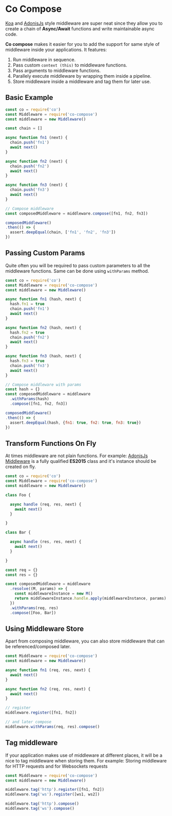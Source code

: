 # Co Compose

[Koa](http://koajs.com/) and [AdonisJs](http://adonisjs.com/) style middleware are super neat since they allow you to create a chain of **Async/Await** functions and write maintainable async code.

**Co compose** makes it easier for you to add the support for same style of middleware inside your applications. It features:

1. Run middleware in sequence.
2. Pass custom `context (this)` to middleware functions.
3. Pass arguments to middleware functions.
4. Parallely execute middleware by wrapping them inside a pipeline.
5. Store middleware inside a middleware and tag them for later use.

## Basic Example

```javascript
const co = require('co')
const Middleware = require('co-compose')
const middleware = new Middleware()

const chain = []

async function fn1 (next) {
  chain.push('fn1')
  await next()
}

async function fn2 (next) {
  chain.push('fn2')
  await next()
}

async function fn3 (next) {
  chain.push('fn3')
  await next()
}

// Compose middleware
const composedMiddleware = middleware.compose([fn1, fn2, fn3])

composedMiddleware()
.then(() => {
  assert.deepEqual(chain, ['fn1', 'fn2', 'fn3'])
})
```

## Passing Custom Params
Quite often you will be required to pass custom parameters to all the middleware functions. Same can be done using `withParams` method.

```javascript
const co = require('co')
const Middleware = require('co-compose')
const middleware = new Middleware()

async function fn1 (hash, next) {
  hash.fn1 = true
  chain.push('fn1')
  await next()
}

async function fn2 (hash, next) {
  hash.fn2 = true
  chain.push('fn2')
  await next()
}

async function fn3 (hash, next) {
  hash.fn3 = true
  chain.push('fn3')
  await next()
}

// Compose middleware with params
const hash = {}
const composedMiddleware = middleware
  .withParams(hash)
  .compose([fn1, fn2, fn3])

composedMiddleware()
.then(() => {
  assert.deepEqual(hash, {fn1: true, fn2: true, fn3: true})
})
```

## Transform Functions On Fly
At times middleware are not plain functions. For example: [AdonisJs Middleware](http://adonisjs.com/docs/3.1/middleware#_creating_a_middleware) is a fully qualified **ES2015** class and it's instance should be created on fly.

```javascript
const co = require('co')
const Middleware = require('co-compose')
const middleware = new Middleware()

class Foo {

  async handle (req, res, next) {
    await next()
  }

}

class Bar {

  async handle (res, res, next) {
    await next()
  }

}

const req = {}
const res = {}

const composedMiddleware = middleware
  .resolve((M, params) => {
    const middlewareInstance = new M()
    return middlewareInstance.handle.apply(middlewareInstance, params)
  })
  .withParams(req, res)
  .compose([Foo, Bar])
```

## Using Middleware Store
Apart from composing middleware, you can also store middleware that can be referenced/composed later.

```javascript
const Middleware = require('co-compose')
const middleware = new Middleware()

async function fn1 (req, res, next) {
  await next()
}

async function fn2 (req, res, next) {
  await next()
}

// register
middleware.register([fn1, fn2])

// and later compose
middleware.withParams(req, res).compose()
```

## Tag middleware
If your application makes use of middleware at different places, it will be a nice to tag middleware when storing them. For example: Storing middleware for HTTP requests and for Websockets requests

```javascript
const Middleware = require('co-compose')
const middleware = new Middleware()

middleware.tag('http').register([fn1, fn2])
middleware.tag('ws').register([ws1, ws2])

middleware.tag('http').compose()
middleware.tag('ws').compose()
```
